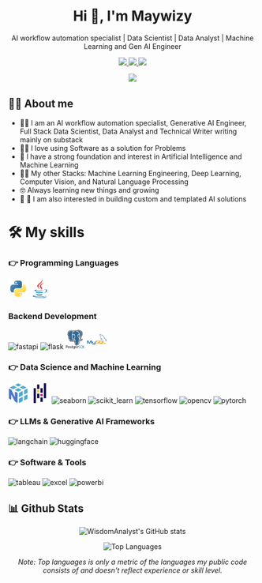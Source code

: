 
<h1 align="center">Hi 👋, I'm Maywizy</h1>
<div align="center">
  <p>AI workflow automation specialist | Data Scientist | Data Analyst | Machine Learning and Gen AI Engineer</p>
  
  <p>
    <a href="https://substack.com/@wisdomakano" target="_blank">
      <img src="https://img.shields.io/badge/Substack-FF6719?style=for-the-badge&logo=substack&logoColor=white" />
    </a>
    <a href="https://www.tiktok.com/@wisakano" target="_blank">
      <img src="https://img.shields.io/badge/TikTok-000000?style=for-the-badge&logo=tiktok&logoColor=white" />
    </a>
    <a href="https://www.linkedin.com/in/wisdomanalyst" target="_blank">
      <img src="https://img.shields.io/badge/LinkedIn-0077B5?style=for-the-badge&logo=linkedin&logoColor=white" />
    </a>
  </p>
</div>
<p align="center">
  <img src="https://media.giphy.com/media/qgQUggAC3Pfv687qPC/giphy.gif" width="300"/>
</p>

## 💁‍♂ About me
- 🧑‍💻 I am an AI workflow automation specialist, Generative AI Engineer, Full Stack Data Scientist, Data Analyst and Technical Writer writing mainly on substack
- 🧑‍💻 I love using Software as a solution for Problems
- 📝 I have a strong foundation and interest in Artificial Intelligence and Machine Learning
- 🧑‍🎓 My other Stacks: Machine Learning Engineering, Deep Learning, Computer Vision, and Natural Language Processing
- 🤓 Always learning new things and growing
- 🎹 🎷 I am also interested in building custom and templated AI solutions
  
# 🛠 My skills

### 👉 Programming Languages
<p align="left">
  <img src="https://raw.githubusercontent.com/devicons/devicon/master/icons/python/python-original.svg" alt="python" width="40" height="40"/>
  <img src="https://raw.githubusercontent.com/devicons/devicon/master/icons/java/java-original.svg" alt="java" width="40" height="40"/>
</p>

### Backend Development
<p align="left">
  <img src="https://cdn.worldvectorlogo.com/logos/fastapi.svg" alt="fastapi" width="40" height="40"/>
  <img src="https://www.vectorlogo.zone/logos/pocoo_flask/pocoo_flask-icon.svg" alt="flask" width="40" height="40"/>
  <img src="https://raw.githubusercontent.com/devicons/devicon/master/icons/postgresql/postgresql-original-wordmark.svg" alt="postgresql" width="40" height="40"/>
  <img src="https://raw.githubusercontent.com/devicons/devicon/master/icons/mysql/mysql-original-wordmark.svg" alt="mysql" width="40" height="40"/>
</p>

### 👉 Data Science and Machine Learning
<p align="left">
  <img src="https://raw.githubusercontent.com/devicons/devicon/master/icons/numpy/numpy-original.svg" alt="numpy" width="40" height="40"/>
  <img src="https://raw.githubusercontent.com/devicons/devicon/master/icons/pandas/pandas-original.svg" alt="pandas" width="40" height="40"/>
  <img src="https://seaborn.pydata.org/_images/logo-mark-lightbg.svg" alt="seaborn" width="40" height="40"/>
  <img src="https://upload.wikimedia.org/wikipedia/commons/0/05/Scikit_learn_logo_small.svg" alt="scikit_learn" width="40" height="40"/>
  <img src="https://www.vectorlogo.zone/logos/tensorflow/tensorflow-icon.svg" alt="tensorflow" width="40" height="40"/>
  <img src="https://www.vectorlogo.zone/logos/opencv/opencv-icon.svg" alt="opencv" width="40" height="40"/>
  <img src="https://www.vectorlogo.zone/logos/pytorch/pytorch-icon.svg" alt="pytorch" width="40" height="40"/>
</p>

### 👉 LLMs & Generative AI Frameworks
<p align="left">
  <img src="https://raw.githubusercontent.com/langchain-ai/langchain/master/.github/assets/langchain_icon.png" alt="langchain" width="40" height="40"/>
  <img src="https://huggingface.co/front/assets/huggingface_logo.svg" alt="huggingface" width="40" height="40"/>
</p>

### 👉 Software & Tools
<p align="left">
  <img src="https://www.tableau.com/sites/default/files/2022-04/TableauLogo_RGB.png" alt="tableau" width="70" height="40"/>
  <img src="https://upload.wikimedia.org/wikipedia/commons/3/34/Microsoft_Office_Excel_%282019%E2%80%93present%29.svg" alt="excel" width="40" height="40"/>
  <img src="https://raw.githubusercontent.com/microsoft/PowerBI-Icons/main/SVG/Power-BI.svg" alt="powerbi" width="40" height="40"/>
</p>

## 📊 Github Stats
<p align="center">
  <img src="https://github-readme-stats.vercel.app/api?username=WisdomAnalyst&show_icons=true&theme=radical" alt="WisdomAnalyst's GitHub stats"/>
</p>

<p align="center">
  <img src="https://github-readme-stats.vercel.app/api/top-langs/?username=WisdomAnalyst&layout=compact&theme=radical" alt="Top Languages"/>
</p>

<p align="center">
  <i>Note: Top languages is only a metric of the languages my public code consists of and doesn't reflect experience or skill level.</i>
</p>
